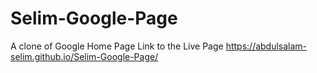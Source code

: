 # Selim-Google-Page
A clone of Google Home Page
Link to the Live Page
https://abdulsalam-selim.github.io/Selim-Google-Page/
